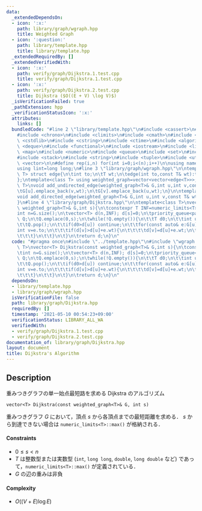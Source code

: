 ```yaml
---
data:
  _extendedDependsOn:
  - icon: ':x:'
    path: library/graph/wgraph.hpp
    title: Weighted Graph
  - icon: ':question:'
    path: library/template.hpp
    title: library/template.hpp
  _extendedRequiredBy: []
  _extendedVerifiedWith:
  - icon: ':x:'
    path: verify/graph/Dijkstra.1.test.cpp
    title: verify/graph/Dijkstra.1.test.cpp
  - icon: ':x:'
    path: verify/graph/Dijkstra.2.test.cpp
    title: Dijkstra ($O((E + V) \log V)$)
  _isVerificationFailed: true
  _pathExtension: hpp
  _verificationStatusIcon: ':x:'
  attributes:
    links: []
  bundledCode: "#line 2 \"library/template.hpp\"\n#include <cassert>\n#include <cctype>\n\
    #include <chrono>\n#include <climits>\n#include <cmath>\n#include <cstdio>\n#include\
    \ <cstdlib>\n#include <cstring>\n#include <ctime>\n#include <algorithm>\n#include\
    \ <deque>\n#include <functional>\n#include <iostream>\n#include <limits>\n#include\
    \ <map>\n#include <numeric>\n#include <queue>\n#include <set>\n#include <sstream>\n\
    #include <stack>\n#include <string>\n#include <tuple>\n#include <utility>\n#include\
    \ <vector>\n\n#define rep(i,n) for(int i=0;i<(n);i++)\n\nusing namespace std;\n\
    using lint=long long;\n#line 3 \"library/graph/wgraph.hpp\"\n\ntemplate<class\
    \ T> struct edge{\n\tint to;\n\tT wt;\n\tedge(int to,const T& wt):to(to),wt(wt){}\n\
    };\ntemplate<class T> using weighted_graph=vector<vector<edge<T>>>;\n\ntemplate<class\
    \ T>\nvoid add_undirected_edge(weighted_graph<T>& G,int u,int v,const T& wt){\n\
    \tG[u].emplace_back(v,wt);\n\tG[v].emplace_back(u,wt);\n}\n\ntemplate<class T>\n\
    void add_directed_edge(weighted_graph<T>& G,int u,int v,const T& wt){\n\tG[u].emplace_back(v,wt);\n\
    }\n#line 4 \"library/graph/Dijkstra.hpp\"\n\ntemplate<class T>\nvector<T> Dijkstra(const\
    \ weighted_graph<T>& G,int s){\n\tconstexpr T INF=numeric_limits<T>::max();\n\t\
    int n=G.size();\n\tvector<T> d(n,INF); d[s]=0;\n\tpriority_queue<pair<T,int>,vector<pair<T,int>>,greater<>>\
    \ Q;\n\tQ.emplace(0,s);\n\twhile(!Q.empty()){\n\t\tT d0;\n\t\tint u; tie(d0,u)=Q.top();\n\
    \t\tQ.pop();\n\t\tif(d0>d[u]) continue;\n\t\tfor(const auto& e:G[u]){\n\t\t\t\
    int v=e.to;\n\t\t\tif(d[v]>d[u]+e.wt){\n\t\t\t\td[v]=d[u]+e.wt;\n\t\t\t\tQ.emplace(d[v],v);\n\
    \t\t\t}\n\t\t}\n\t}\n\treturn d;\n}\n"
  code: "#pragma once\n#include \"../template.hpp\"\n#include \"wgraph.hpp\"\n\ntemplate<class\
    \ T>\nvector<T> Dijkstra(const weighted_graph<T>& G,int s){\n\tconstexpr T INF=numeric_limits<T>::max();\n\
    \tint n=G.size();\n\tvector<T> d(n,INF); d[s]=0;\n\tpriority_queue<pair<T,int>,vector<pair<T,int>>,greater<>>\
    \ Q;\n\tQ.emplace(0,s);\n\twhile(!Q.empty()){\n\t\tT d0;\n\t\tint u; tie(d0,u)=Q.top();\n\
    \t\tQ.pop();\n\t\tif(d0>d[u]) continue;\n\t\tfor(const auto& e:G[u]){\n\t\t\t\
    int v=e.to;\n\t\t\tif(d[v]>d[u]+e.wt){\n\t\t\t\td[v]=d[u]+e.wt;\n\t\t\t\tQ.emplace(d[v],v);\n\
    \t\t\t}\n\t\t}\n\t}\n\treturn d;\n}\n"
  dependsOn:
  - library/template.hpp
  - library/graph/wgraph.hpp
  isVerificationFile: false
  path: library/graph/Dijkstra.hpp
  requiredBy: []
  timestamp: '2021-05-10 00:54:23+09:00'
  verificationStatus: LIBRARY_ALL_WA
  verifiedWith:
  - verify/graph/Dijkstra.1.test.cpp
  - verify/graph/Dijkstra.2.test.cpp
documentation_of: library/graph/Dijkstra.hpp
layout: document
title: Dijkstra's Algorithm
---
```


## Description
重みつきグラフの単一始点最短路を求める Dijkstra のアルゴリズム
```
vector<T> Dijkstra(const weighted_graph<T>& G, int s)
```
重みつきグラフ $G$ において，頂点 $s$ から各頂点までの最短距離を求める．
$s$ から到達できない場合は ``numeric_limits<T>::max()`` が格納される．

#### Constraints
- $0\le s\lt n$
- $T$ は整数型または実数型 (``int``, ``long long``, ``double``, ``long double`` など) であって，``numeric_limits<T>::max()`` が定義されている．
- $G$ の辺の重みは非負

#### Complexity
- $O((V+E)\log E)$
